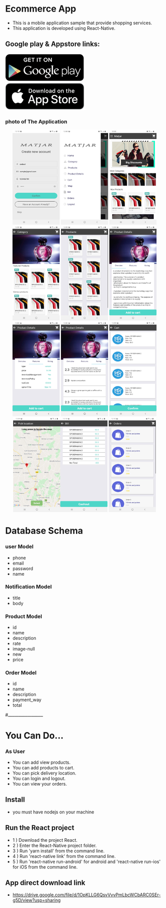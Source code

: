# Ecommerce App
* This is a mobile application sample that provide shopping services.
* This application is developed using React-Native.

## Google play & Appstore links:
 [![](./images/googleplay.png)](https://play.google.com/store/apps/details?id=com.mhmdgh.ecommerceapp) [![](./images/appstore.png)](#)


### photo of The Application
<p align="center">
<img src="./images/(12).jpg" width="150" height="300"> <img src="./images/(2).jpg" width="150" height="300"> <img src="./images/(1).jpg" width="150" height="300"> <img src="./images/(3).jpg" width="150" height="300"> <img src="./images/(4).jpg" width="150" height="300"> <img src="./images/(5).jpg" width="150" height="300"> <img src="./images/(6).jpg" width="150" height="300"> <img src="./images/(7).jpg" width="150" height="300"> <img src="./images/(8).jpg" width="150" height="300"> <img src="./images/(9).jpg" width="150" height="300"><img src="./images/(10).jpg" width="150" height="300"> <img src="./images/(11).jpg" width="150" height="300"> 
</p>

# Database Schema

### user Model
* phone
* email
* password
* name

### Notification Model
* title
* body

### Product Model
* id
* name
* description
* rate
* image-null
* new
* price

### Order Model
* id
* name
* description
* payment_way
* total

#ـــــــــــــــــــــــــــ 

# You Can Do... 
### As User
* You can add view products.
* You can add products to cart.
* You can pick delivery location.
* You can login and logout.
* You can view your orders.

## Install
* you must have nodejs on your machine

## Run the React project
* 1 ) Download the project React.
* 2 ) Enter the React-Native project folder.
* 3 ) Run 'yarn install' from the command line.
* 4 ) Run 'react-native link' from the command line.
* 5 ) Run 'react-native run-android' for android and 'react-native run-ios' for iOS from the command line.

## App direct download link
 * https://drive.google.com/file/d/1OpKLLG6QsvVvvPmLbcWCbARC0SEr-g5D/view?usp=sharing
